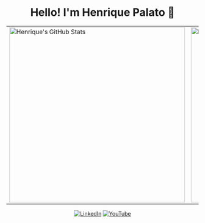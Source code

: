 <div align="center">

# Hello! I'm Henrique Palato 👋

<div align="center">

  <table>
    <tr>
      <td>
        <!-- GitHub Stats -->
        <img
          src="https://github-readme-stats.vercel.app/api?username=henriquepalato&show_icons=true&count_private=true&hide_border=false&border_radius=10&theme=default"
          width="460"
          alt="Henrique's GitHub Stats" />
      </td>
      <td>
        <!-- Most Used Languages (com largura interna controlada) -->
        <img
          src="https://github-readme-stats.vercel.app/api/top-langs/?username=henriquepalato&layout=compact&card_width=460&hide_border=false&border_radius=10&theme=default"
          width="460"
          alt="Most Used Languages" />
      </td>
    </tr>
  </table>

</div>

<!-- Social -->
  
[![LinkedIn](https://img.shields.io/badge/LinkedIn-Connect-blue)](https://linkedin.com/in/henriquepalato)
[![YouTube](https://img.shields.io/badge/YouTube-Subscribe-red)](https://youtube.com/@henriquepalato)

</div>
